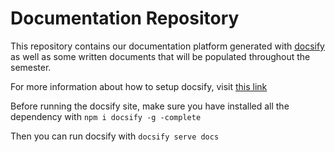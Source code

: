 # Documentation Repository

This repository contains our documentation platform generated with [docsify](https://docsify.js.org/#/) as well as some written documents that will be populated throughout the semester.

For more information about how to setup docsify, visit [this link](https://docsify.js.org/#/quickstart)

Before running the docsify site, make sure you have installed all the dependency with `npm i docsify -g -complete`

Then you can run docsify with `docsify serve docs`

